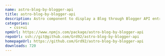 ```yaml
---
name: astro-blog-by-blogger-api
title: astro-blog-by-blogger-api
description: Astro component to display a Blog through Blogger API entries
categories:
  - css+ui
npmUrl: https://www.npmjs.com/package/astro-blog-by-blogger-api
repoUrl: ssh://git@github.com/Grd92/astro-blog-by-blogger-api
homepageUrl: https://github.com/Grd92/astro-blog-by-blogger-api
downloads: 720
---
```

